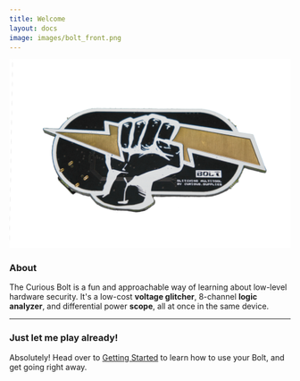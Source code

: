 ```yaml
---
title: Welcome
layout: docs
image: images/bolt_front.png
---
```


![](../images/bolt_front.png)

### About

The Curious Bolt is a fun and approachable way of learning about low-level hardware security. It's a low-cost **voltage glitcher**, 8-channel **logic analyzer**, and differential power **scope**, all at once in the same device.

***

### Just let me play already!

Absolutely! Head over to [Getting Started](/docs/getting-started) to learn how to use your Bolt, and get going right away.